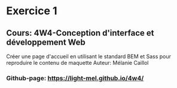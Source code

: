 # Exercice 1
## Cours: 4W4-Conception d'interface et développement Web

Créer une page d'accueil en utilisant le standard BEM et Sass pour reproduire le contenu de maquette
Auteur: Mélanie Caillol
### Github-page: https://light-mel.github.io/4w4/